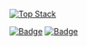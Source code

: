[![Top Stack](https://widget.realdeveloper.pro/api/top?stack=Node.js,React,Electron)](https://github.com/young-kr)

[![Badge](https://widget.realdeveloper.pro/api/badge?title=What%20I%20am%20VERY%20GOOD%20at&badges=Node.js,React,Redux-Saga,Electron,Express.js,AWS%20Lambda,AWS%20API%20Gateway,AWS%20DynamoDB,AWS%20SQS,AWS%20S3,AWS%20Cognito,AWS%20AppSync,AWS%20Amplify)](https://github.com/young-kr)
[![Badge](https://widget.realdeveloper.pro/api/badge?title=Also%20I%20can%20do&badges=React%20Native,HTML5,CSS3,PHP,JSP,MySQL,MariaDB,Linux,NginX)](https://github.com/young-kr)

<!-- [![Repository Card](https://widget.realdeveloper.pro/api/card?user=young-kr&repo=adserver-tutorial&locale=en)](https://github.com/young-kr/adserver-tutorial)
[![Repository Card](https://widget.realdeveloper.pro/api/card?user=young-kr&repo=one-page-template&locale=en)](https://github.com/young-kr/one-page-template) -->

<!--
**young-kr/young-kr** is a ✨ _special_ ✨ repository because its `README.md` (this file) appears on your GitHub profile.

Here are some ideas to get you started:

- 🔭 I’m currently working on ...
- 🌱 I’m currently learning ...
- 👯 I’m looking to collaborate on ...
- 🤔 I’m looking for help with ...
- 💬 Ask me about ...
- 📫 How to reach me: ...
- 😄 Pronouns: ...
- ⚡ Fun fact: ...
-->
